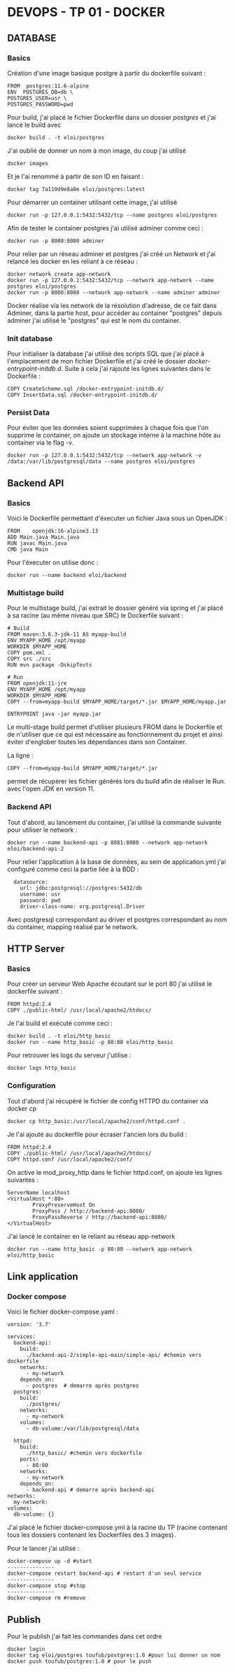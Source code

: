 # DEVOPS - TP 01 - DOCKER
## DATABASE

### Basics

Création d'une image basique postgre à partir du dockerfile suivant :
```
FROM  postgres:11.6-alpine  
ENV  POSTGRES_DB=db \  
POSTGRES_USER=usr \  
POSTGRES_PASSWORD=pwd
```
Pour build, j'ai placé le fichier Dockerfile dans un dossier *postgres* et j'ai lancé le build avec 
```
docker build . -t eloi/postgres
```

J'ai oublié de donner un nom à mon image, du coup j'ai utilisé
```
docker images 
```

Et je l'ai renommé à partir de son ID en faisant :
```
docker tag 7a110d9e8a8e eloi/postgres:latest
```

Pour démarrer un container utilisant cette image, j'ai utilisé
```
docker run -p 127.0.0.1:5432:5432/tcp --name postgres eloi/postgres
```
Afin de tester le container postgres j'ai utilisé adminer comme ceci :
```
docker run -p 8080:8080 adminer
```

Pour relier par un réseau adminer et postgres j'ai créé un Network et j'ai relancé les docker en les reliant à ce réseau :
```
docker network create app-network
docker run -p 127.0.0.1:5432:5432/tcp --network app-network --name postgres eloi/postgres
docker run -p 8080:8080 --network app-network --name adminer adminer
```

Docker réalise via les network de la résolution d'adresse, de ce fait dans Adminer, dans la partie host, pour accéder au container "postgres" depuis adminer j'ai utilisé le "postgres" qui est le nom du container.

### Init database

Pour initialiser la database j'ai utilisé des scripts SQL que j'ai placé à l'emplacement de mon fichier Dockerfile et j'ai créé le dossier *docker-entrypoint-initdb.d*. Suite à cela j'ai rajouté les lignes suivantes dans le Dockerfile :
```
COPY CreateScheme.sql /docker-entrypoint-initdb.d/
COPY InsertData.sql /docker-entrypoint-initdb.d/
```

### Persist Data

Pour éviter que les données soient supprimées à chaque fois que l'on supprime le container, on ajoute un stockage interne à la machine hôte au container via le flag -v. 
```
docker run -p 127.0.0.1:5432:5432/tcp --network app-network -v /data:/var/lib/postgresql/data --name postgres eloi/postgres
```

## Backend API

### Basics

Voici le Dockerfile permettant d'éxecuter un fichier Java sous un OpenJDK :
```
FROM	openjdk:16-alpine3.13
ADD Main.java Main.java
RUN javac Main.java
CMD java Main
```

Pour l'éxecuter on utilise donc :
```
docker run --name backend eloi/backend
```

### Multistage build

Pour le multistage build, j'ai extrait le dossier généré via spring et j'ai placé à sa racine (au même niveau que SRC) le Dockerfile suivant :
```
# Build 
FROM maven:3.6.3-jdk-11 AS myapp-build 
ENV MYAPP_HOME /opt/myapp 
WORKDIR $MYAPP_HOME 
COPY pom.xml . 
COPY src ./src 
RUN mvn package -DskipTests 

# Run 
FROM openjdk:11-jre 
ENV MYAPP_HOME /opt/myapp 
WORKDIR $MYAPP_HOME 
COPY --from=myapp-build $MYAPP_HOME/target/*.jar $MYAPP_HOME/myapp.jar 

ENTRYPOINT java -jar myapp.jar
```

Le multi-stage build permet d'utiliser plusieurs FROM dans le Dockerfile et de n'utiliser que ce qui est nécessaire au fonctionnement du projet et ainsi éviter d'englober toutes les dépendances dans son Container.

La ligne :
```
COPY --from=myapp-build $MYAPP_HOME/target/*.jar
```
permet de récupérer les fichier générés lors du build afin de réaliser le Run. avec l'open JDK en version 11.

### Backend API
Tout d'abord, au lancement du container, j'ai utilisé la commande suivante pour utiliser le network :
```
docker run --name backend-api -p 8081:8080 --network app-network eloi/backend-api-2
```

Pour relier l'application à la base de données, au sein de application.yml j'ai configuré comme ceci la partie liée à la BDD :
```
  datasource:
    url: jdbc:postgresql://postgres:5432/db
    username: usr
    password: pwd
    driver-class-name: org.postgresql.Driver

```

Avec postgresql correspondant au driver et postgres correspondant au nom du container, mapping réalisé par le network.

## HTTP Server

### Basics
Pour créer un serveur Web Apache écoutant sur le port 80 j'ai utilisé le dockerfile suivant :
```
FROM httpd:2.4
COPY ./public-html/ /usr/local/apache2/htdocs/
```

Je l'ai build et exécuté comme ceci :
```
docker build . -t eloi/http_basic
docker run --name http_basic -p 80:80 eloi/http_basic
```

Pour retrouver les logs du serveur j'utilise :
```
docker logs http_basic
```

### Configuration

Tout d'abord j'ai récupéré le fichier de config HTTPD du container via docker cp
```
docker cp http_basic:/usr/local/apache2/conf/httpd.conf .
```

Je l'ai ajouté au dockerfile pour écraser l'ancien lors du build :
```
FROM httpd:2.4
COPY ./public-html/ /usr/local/apache2/htdocs/
COPY httpd.conf /usr/local/apache2/conf/
```

On active le mod_proxy_http dans le fichier httpd.conf, on ajoute les lignes suivantes :

```
ServerName localhost
<VirtualHost *:80>
        ProxyPreserveHost On
        ProxyPass / http://backend-api:8080/
        ProxyPassReverse / http://backend-api:8080/
</VirtualHost>
```

J'ai lancé le container en le reliant au réseau app-network
```
docker run --name http_basic -p 80:80 --network app-network eloi/http_basic
```


## Link application

### Docker compose

Voici le fichier docker-compose.yaml :
```
version: '3.7'

services:
  backend-api:
    build:
      ./backend-api-2/simple-api-main/simple-api/ #chemin vers dockerfile
    networks:
      - my-network
    depends_on:
      - postgres  # demarre après postgres
  postgres:
    build:
      ./postgres/
    networks:
      - my-network
    volumes:
      - db-volume:/var/lib/postgresql/data

  httpd:
    build:
      ./http_basic/ #chemin vers dockerfile
    ports:
      - 80:80
    networks:
      - my-network
    depends_on:
      - backend-api # demarre après backend-api
networks:
  my-network:
volumes:
  db-volume: {}
```

J'ai placé le fichier docker-compose.yml à la racine du TP (racine contenant tous les dossiers contenant les Dockerfiles des 3 images).

Pour le lancer j'ai utilisé :
```
docker-compose up -d #start
---------------
docker-compose restart backend-api # restart d'un seul service
---------------
docker-compose stop #stop
---------------
docker-compose rm #remove
```

## Publish

Pour le publish j'ai fait les commandes dans cet ordre
```
docker login
docker tag eloi/postgres toufub/postgres:1.0 #pour lui donner un nom
docker push toufub/postgres:1.0 # pour le push
```
